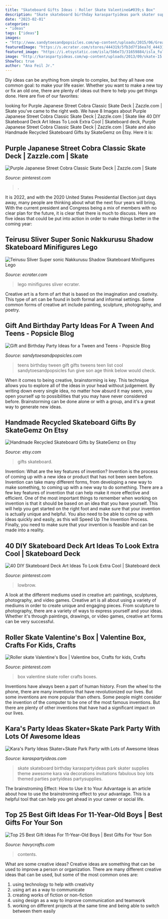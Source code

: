 ```yaml
---
title: "Skateboard Gifts Ideas : Roller Skate Valentine&#039;s Box"
description: "Skate skateboard birthday karaspartyideas park skater supplies theme awesome kara via decorations invitations fabulous boy lots themed parties partyideas partysupplies"
date: "2023-02-01"
categories:
- "ideas"
tags: ["ideas"]
images:
- "http://www.sandytoesandpopsicles.com/wp-content/uploads/2015/06/Great-Gifts-for-Tweens-and-Teens.jpg"
featuredImage: "https://s.ecrater.com/stores/444319/5fb3d7f16ea7d_444319b.jpg"
featured_image: "https://i.etsystatic.com/isla/5b6e73/31659884/isla_fullxfull.31659884_dtk4nvwi.jpg?version=0"
image: "http://karaspartyideas.com/wp-content/uploads/2013/09/skate-15.jpg"
ShowToc: true
author: "Ana Feil Jr."
---
```



Diy ideas can be anything from simple to complex, but they all have one common goal: to make your life easier. Whether you want to make a new toy or fix an old one, there are plenty of ideas out there to help you get things done. Here are five of our favorites: 

	

		
looking for Purple Japanese Street Cobra Classic Skate Deck | Zazzle.com | Skate you've came to the right web. We have 8 Images about Purple Japanese Street Cobra Classic Skate Deck | Zazzle.com | Skate like 40 DIY Skateboard Deck Art Ideas To Look Extra Cool | Skateboard deck, Purple Japanese Street Cobra Classic Skate Deck | Zazzle.com | Skate and also Handmade Recycled Skateboard Gifts by SkateGemz on Etsy. Here it is:
		
    
## Purple Japanese Street Cobra Classic Skate Deck | Zazzle.com | Skate

<img loading=lazy src="https://i.pinimg.com/originals/09/03/e0/0903e0f483222ca217794305f19e0ef4.jpg" onerror="this.onerror=null;this.src='https://tse4.mm.bing.net/th?id=OIP.grk-hrECX6L99Q4aKHAWsAHaHa&amp;pid=15.1';" alt="Purple Japanese Street Cobra Classic Skate Deck | Zazzle.com | Skate">

_Source: pinterest.com_

>. 

	

It is 2022, and with the 2020 United States Presidential Election just days away, many people are thinking about what the next four years will bring. With the current president and Congress being a mix of members with no clear plan for the future, it is clear that there is much to discuss. Here are five ideas that could be put into action in order to make things better in the coming year: 

    
## Teirusu Sliver Super Sonic Nakkurusu Shadow Skateboard Minifigures Lego

<img loading=lazy src="https://s.ecrater.com/stores/444319/5fb3d7f16ea7d_444319b.jpg" onerror="this.onerror=null;this.src='https://tse3.mm.bing.net/th?id=OIP.9hgoxpKMZuPBUsSFTWAYyQHaGU&amp;pid=15.1';" alt="Teirusu Sliver Super sonic Nakkurusu Shadow Skateboard Minifigures Lego">

_Source: ecrater.com_

>lego minifigures sliver ecrater. 

	

Creative art is a form of art that is based on the imagination and creativity. This type of art can be found in both formal and informal settings. Some common forms of creative art include painting, sculpture, photography, and poetry.

    
## Gift And Birthday Party Ideas For A Tween And Teens - Popsicle Blog

<img loading=lazy src="http://www.sandytoesandpopsicles.com/wp-content/uploads/2015/06/Great-Gifts-for-Tweens-and-Teens.jpg" onerror="this.onerror=null;this.src='https://tse4.mm.bing.net/th?id=OIP.jJYKzkLc3H2xz6S_QX3djQHaPl&amp;pid=15.1';" alt="Gift and Birthday Party Ideas for a Tween and Teens - Popsicle Blog">

_Source: sandytoesandpopsicles.com_

>teens birthday tween gift gifts tweens teen list cool sandytoesandpopsicles fun give son age think below would check. 

	

When it comes to being creative, brainstorming is key. This technique allows you to explore all of the ideas in your head without judgement. By writing down every single idea, no matter how absurd it may seem, you open yourself up to possibilities that you may have never considered before. Brainstorming can be done alone or with a group, and it's a great way to generate new ideas.

    
## Handmade Recycled Skateboard Gifts By SkateGemz On Etsy

<img loading=lazy src="https://i.etsystatic.com/isla/5b6e73/31659884/isla_fullxfull.31659884_dtk4nvwi.jpg?version=0" onerror="this.onerror=null;this.src='https://tse1.mm.bing.net/th?id=OIP.CY5EVAM2EFB2q50kXh7kpgHaHa&amp;pid=15.1';" alt="Handmade Recycled Skateboard Gifts by SkateGemz on Etsy">

_Source: etsy.com_

>gifts skateboard. 

	

Invention: What are the key features of invention?
Invention is the process of coming up with a new idea or product that has not been seen before. Invention can take many different forms, from developing a new way to make something, to coming up with a new way to do something. There are a few key features of invention that can help make it more effective and efficient. 
One of the most important things to remember when working on invention is that it should be based on an idea that you have yourself. This will help you get started on the right foot and make sure that your invention is actually unique and helpful. You also need to be able to come up with ideas quickly and easily, as this will Speed Up The Invention Process. Finally, you need to make sure that your invention is feasible and can be made into a reality.

    
## 40 DIY Skateboard Deck Art Ideas To Look Extra Cool | Skateboard Deck

<img loading=lazy src="https://i.pinimg.com/originals/0f/fe/9f/0ffe9faa7cbdcc2530699583614eac29.jpg" onerror="this.onerror=null;this.src='https://tse1.mm.bing.net/th?id=OIP.rqzC7DYSoOH92HcdPwHzVQHaM0&amp;pid=15.1';" alt="40 DIY Skateboard Deck Art Ideas To Look Extra Cool | Skateboard deck">

_Source: pinterest.com_

>lowbrow. 

	

A look at the different mediums used in creative art: paintings, sculptures, photography, and video games.
Creative art is all about using a variety of mediums in order to create unique and engaging pieces. From sculpture to photography, there are a variety of ways to express yourself and your ideas. Whether it's through paintings, drawings, or video games, creative art forms can be very successful.

    
## Roller Skate Valentine&#039;s Box | Valentine Box, Crafts For Kids, Crafts

<img loading=lazy src="https://i.pinimg.com/originals/f3/0e/96/f30e9687d7bb1c90609f468e0e6334ab.jpg" onerror="this.onerror=null;this.src='https://tse1.mm.bing.net/th?id=OIP.3mNdlBfqw8TudmnmfjyfHgHaJ4&amp;pid=15.1';" alt="Roller skate Valentine&#039;s Box | Valentine box, Crafts for kids, Crafts">

_Source: pinterest.com_

>box valentine skate roller crafts boxes. 

	

Inventions have always been a part of human history. From the wheel to the phone, there are many inventions that have revolutionized our lives. But some inventions are more popular than others. Some people might consider the invention of the computer to be one of the most famous inventions. But there are plenty of other inventions that have had a significant impact on our lives.

    
## Kara&#039;s Party Ideas Skater+Skate Park Party With Lots Of Awesome Ideas

<img loading=lazy src="http://karaspartyideas.com/wp-content/uploads/2013/09/skate-15.jpg" onerror="this.onerror=null;this.src='https://tse3.mm.bing.net/th?id=OIP.UNhR2kLrOEOM0lQBKeYhlQHaE7&amp;pid=15.1';" alt="Kara&#039;s Party Ideas Skater+Skate Park Party with Lots of Awesome Ideas">

_Source: karaspartyideas.com_

>skate skateboard birthday karaspartyideas park skater supplies theme awesome kara via decorations invitations fabulous boy lots themed parties partyideas partysupplies. 

	

The brainstroming Effect: How to Use it to Your Advantage is an article about how to use the brainstroming effect to your advantage. This is a helpful tool that can help you get ahead in your career or social life.

    
## Top 25 Best Gift Ideas For 11-Year-Old Boys | Best Gifts For Your Son

<img loading=lazy src="http://havycrafts.com/wp-content/uploads/2020/04/25-Gifts-Idea-For-11-Year-Old-Boys-683x1024.jpg" onerror="this.onerror=null;this.src='https://tse3.mm.bing.net/th?id=OIP.ErvYTS7vijawlJldShFCgQHaLG&amp;pid=15.1';" alt="Top 25 Best Gift Ideas For 11-Year-Old Boys | Best Gifts For Your Son">

_Source: havycrafts.com_

>contents. 

	

What are some creative ideas?
Creative ideas are something that can be used to improve a person or organization. There are many different creative ideas that can be used, but some of the most common ones are: 
1. using technology to help with creativity 
2. using art as a way to communicate 
3. creating works of fiction or non-fiction 
4. using design as a way to improve communication and teamwork 
5. working on different projects at the same time and being able to switch between them easily 

